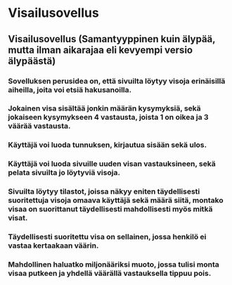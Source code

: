 # Visailusovellus

## Visailusovellus (Samantyyppinen kuin älypää, mutta ilman aikarajaa eli kevyempi versio älypäästä)

### Sovelluksen perusidea on, että sivuilta löytyy visoja erinäisillä aiheilla, joita voi etsiä hakusanoilla.
### Jokainen visa sisältää jonkin määrän kysymyksiä, sekä jokaiseen kysymykseen 4 vastausta, joista 1 on oikea ja 3 väärää vastausta.
### Käyttäjä voi luoda tunnuksen, kirjautua sisään sekä ulos.
### Käyttäjä voi luoda sivuille uuden visan vastauksineen, sekä pelata sivuilta jo löytyviä visoja.
### Sivuilta löytyy tilastot, joissa näkyy eniten täydellisesti suoritettuja visoja omaava käyttäjä sekä määrä siitä, montako visaa on suorittanut täydellisesti mahdollisesti myös mitkä visat.
### Täydellisesti suoritettu visa on sellainen, jossa henkilö ei vastaa kertaakaan väärin.
### Mahdollinen haluatko miljonääriksi muoto, jossa tulisi monta visaa putkeen ja yhdellä väärällä vastauksella tippuu pois.
